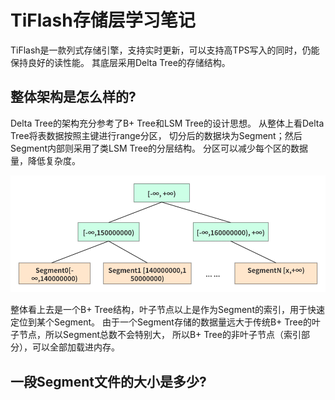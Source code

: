 # TiFlash存储层学习笔记
TiFlash是一款列式存储引擎，支持实时更新，可以支持高TPS写入的同时，仍能保持良好的读性能。
其底层采用Delta Tree的存储结构。

## 整体架构是怎么样的?
Delta Tree的架构充分参考了B+ Tree和LSM Tree的设计思想。 从整体上看Delta Tree将表数据按照主键进行range分区，
切分后的数据块为Segment；然后Segment内部则采用了类LSM Tree的分层结构。 分区可以减少每个区的数据量，降低复杂度。

![image](delta_tree.png)

整体看上去是一个B+ Tree结构，叶子节点以上是作为Segment的索引，用于快速定位到某个Segment。
由于一个Segment存储的数据量远大于传统B+ Tree的叶子节点，所以Segment总数不会特别大，
所以B+ Tree的非叶子节点（索引部分），可以全部加载进内存。


## 一段Segment文件的大小是多少?


